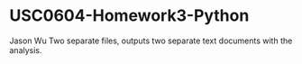# USC0604-Homework3-Python
Jason Wu
Two separate files, outputs two separate text documents with the analysis.

